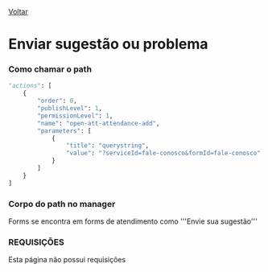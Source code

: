[Voltar](./sugestoesproblemas.md)
# Enviar sugestão ou problema
### Como chamar o path
~~~ python
"actions": [
    {
        "order": 0,
        "publishLevel": 1,
        "permissionLevel": 1,
        "name": "open-att-attendance-add",
        "parameters": [
            {
                "title": "querystring",
                "value": "?serviceId=fale-conosco&formId=fale-conosco"
            }
        ]
    }
]
~~~

### Corpo do path no manager
Forms se encontra em forms de atendimento como '''Envie sua sugestão'''

### REQUISIÇÕES
Esta página não possui requisições